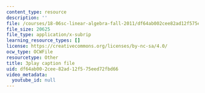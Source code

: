 ```yaml
---
content_type: resource
description: ''
file: /courses/18-06sc-linear-algebra-fall-2011/df64ab002cee82ad12f575eed72fbd66_pz3zyUO2gpM.srt
file_size: 20625
file_type: application/x-subrip
learning_resource_types: []
license: https://creativecommons.org/licenses/by-nc-sa/4.0/
ocw_type: OCWFile
resourcetype: Other
title: 3play caption file
uid: df64ab00-2cee-82ad-12f5-75eed72fbd66
video_metadata:
  youtube_id: null
---
```

